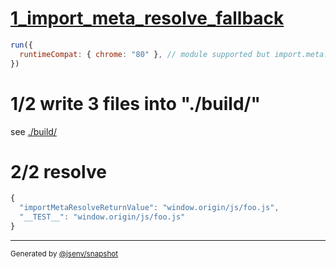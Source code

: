 # [1_import_meta_resolve_fallback](../../import_meta_resolve_build.test.mjs#L31)

```js
run({
  runtimeCompat: { chrome: "80" }, // module supported but import.meta.resolve is not
})
```

# 1/2 write 3 files into "./build/"

see [./build/](./build/)

# 2/2 resolve

```js
{
  "importMetaResolveReturnValue": "window.origin/js/foo.js",
  "__TEST__": "window.origin/js/foo.js"
}
```

---

<sub>
  Generated by <a href="https://github.com/jsenv/core/tree/main/packages/independent/snapshot">@jsenv/snapshot</a>
</sub>
